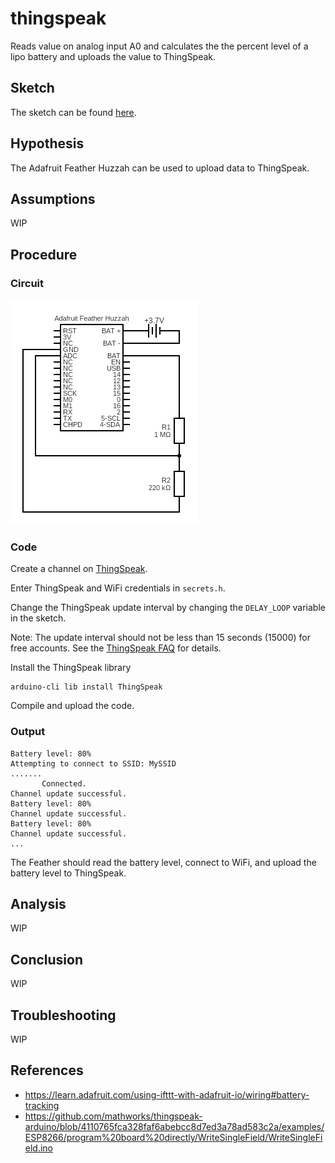 # thingspeak

Reads value on analog input A0 and calculates the the percent level of a
lipo battery and uploads the value to ThingSpeak.

## Sketch

The sketch can be found [here](https://github.com/nicholaswilde/solar-battery-charger/tree/main/test/thingspeak).

## Hypothesis

The Adafruit Feather Huzzah can be used to upload data to ThingSpeak.

## Assumptions

WIP

## Procedure

### Circuit

![](../assets/images/circuit-battery.png)

### Code

Create a channel on [ThingSpeak](https://www.mathworks.com/help/thingspeak/getting-started-with-thingspeak.html).

Enter ThingSpeak and WiFi credentials in `secrets.h`.

Change the ThingSpeak update interval by changing the `DELAY_LOOP` variable in the sketch.

Note: The update interval should not be less than 15 seconds (15000) for free accounts.
See the [ThingSpeak FAQ](https://thingspeak.com/pages/license_faq) for details.

Install the ThingSpeak library

```shell
arduino-cli lib install ThingSpeak
```

Compile and upload the code.

### Output

```shell
Battery level: 80%
Attempting to connect to SSID: MySSID
.......
       Connected.
Channel update successful.
Battery level: 80%
Channel update successful.
Battery level: 80%
Channel update successful.
...
```

The Feather should read the battery level, connect to WiFi, and upload the
battery level to ThingSpeak.

## Analysis

WIP

## Conclusion

WIP

## Troubleshooting

WIP

## References
- https://learn.adafruit.com/using-ifttt-with-adafruit-io/wiring#battery-tracking
- https://github.com/mathworks/thingspeak-arduino/blob/4110765fca328faf6abebcc8d7ed3a78ad583c2a/examples/ESP8266/program%20board%20directly/WriteSingleField/WriteSingleField.ino
